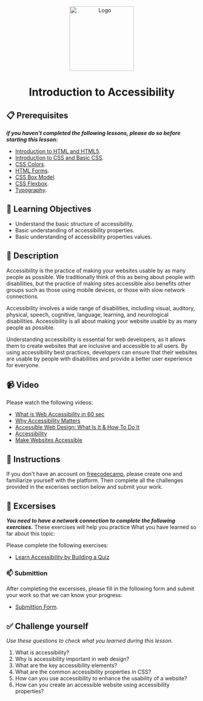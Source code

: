 <div align="center">
    <img src="../images/accessibility.png" alt="Logo" height="170" align="center">
    <h1 align="center">Introduction to Accessibility</h1>
</div>

## 📋 Prerequisites
_**if you haven't completed the following lessons, please do so before starting this lesson:**_
- [Introduction to HTML and HTML5](./02_introduction-to-html-and-html5.md).
- [Introduction to CSS and Basic CSS](./03_introduction-to-css-and-basic-css.md).
- [CSS Colors](./04_css-colors.md).
- [HTML Forms](./05_html-forms.md).
- [CSS Box Model](./06_css-box-model.md).
- [CSS Flexbox](./07_css-flexbox.md).
- [Typography](./08_typography.md).

## 🎯 Learning Objectives
- Understand the basic structure of accessibility.
- Basic understanding of accessibility properties.
- Basic understanding of accessibility properties values.

## 📝 Description
Accessibility is the practice of making your websites usable by as many people as possible. We traditionally think of this as being about people with disabilities, but the practice of making sites accessible also benefits other groups such as those using mobile devices, or those with slow network connections.

Accessibility involves a wide range of disabilities, including visual, auditory, physical, speech, cognitive, language, learning, and neurological disabilities. Accessibility is all about making your website usable by as many people as possible.

Understanding accessibility is essential for web developers, as it allows them to create websites that are inclusive and accessible to all users. By using accessibility best practices, developers can ensure that their websites are usable by people with disabilities and provide a better user experience for everyone.

## 📹 Video
Please watch the following videos:
- [What is Web Accessibility in 60 sec](../videos/accessibility/y2mate.com%20-%20What%20is%20Web%20Accessibility%20in%2060%20seconds_1080p.mp4)
- [Why Accessibility Matters](../videos/accessibility/y2mate.com%20-%20Why%20Accessibility%20Matters_1080p.mp4)
- [Accessible Web Design: What Is It & How To Do It](../videos/accessibility/y2mate.com%20-%20Accessible%20Web%20Design%20What%20Is%20It%20%20How%20To%20Do%20It_1080p.mp4)
- [Accessibility](../videos/accessibility/y2mate.com%20-%20Web%20Accessibility%20Guidelines%20in%20About%207%20Minutes_1080p.mp4)
- [Make Websites Accessible](../videos/accessibility/y2mate.com%20-%20You%20Suck%20At%20Accessibility%20But%20You%20Dont%20Have%20To_1080pFH.mp4)

## 🔧 Instructions
If you don't have an account on [freecodecamp](https://www.freecodecamp.org), please create one and familiarize yourself with the platform.
Then complete all the challenges provided in the excerises section below and submit your work.

## 🚀 Excersises
_**You need to have a network connection to complete the following exercises.**_
These exercises will help you practice What you have learned so far about this topic:

Please complete the following exercises:
- [Learn Accessibility by Building a Quiz](https://www.freecodecamp.org/learn/2022/responsive-web-design/learn-accessibility-by-building-a-quiz/step-1)

### 📫 Submittion
After completing the excersises, please fill in the following form and submit your work so that we can know your progress:
- [Submittion Form](https://airtable.com/shrTKszJIyALWIPnb).

## ✅ Challenge yourself
_Use these questions to check what you learned during this lesson._

1. What is accessibility?
2. Why is accessibility important in web design?
3. What are the key accessibility elements?
4. What are the common accessibility properties in CSS?
5. How can you use accessibility to enhance the usability of a website?
6. How can you create an accessible website using accessibility properties?